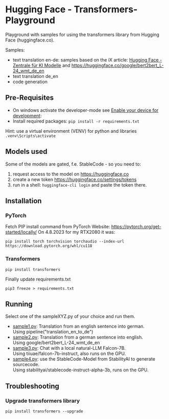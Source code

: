 # Hugging Face - Transformers-Playground

Playground with samples for using the transformers library from Hugging Face (huggingface.co).

Samples:
* text translation en-de: samples based on the iX article: [Hugging Face - Zentrale für KI Modelle](https://www.heise.de/select/ix/2023/13/2302013542051756278) and https://huggingface.co/google/bert2bert_L-24_wmt_de_en
* text translation de_en
* code generation

## Pre-Requisites

* On windows activate the developer-mode see [Enable your device for development](https://learn.microsoft.com/en-us/windows/apps/get-started/enable-your-device-for-development):
* Install required packages: ```pip install -r requirements.txt```

Hint: use a virtual environment (VENV) for python and libraries
```.venv\Scripts\activate```

## Models used

Some of the models are gated, f.e. StableCode - so you need to:
  1. request access to the model on https://huggingface.co
  2. create a new token https://huggingface.co/settings/tokens
  3. run in a shell: ```huggingface-cli login```
     and paste the token there.

## Installation

### PyTorch
Fetch PIP install command from PyTorch Website: https://pytorch.org/get-started/locally/
On 4.8.2023 for my RTX2080 it was:
```shell
pip install torch torchvision torchaudio --index-url https://download.pytorch.org/whl/cu118
```

### Transformers
```shell
pip install transformers
```

Finally update requirements.txt
```shell
pip3 freeze > requirements.txt
```

## Running

Select one of the sampleXYZ.py of your choice and run them.

* [sample1.py](sample1.py): Translation from an english sentence into german.  
  Using pipeline("translation_en_to_de")
* [sample2.py](sample2.py): Translation from a german sentence into english.  
  Using google/bert2bert_L-24_wmt_de_en
* [sample3.py](sample3.py): Chat with a local natural-LLM Falcon-7B.  
  Using tiiuae/falcon-7b-instruct, also runs on the GPU.
* [sample4.py](sample4.py): use the StableCode-Model from StabilityAI to generate sourcecode.  
  Using stabilityai/stablecode-instruct-alpha-3b, runs on the GPU.


## Troubleshooting

### Upgrade transformers library

```
pip install transformers --upgrade
```

